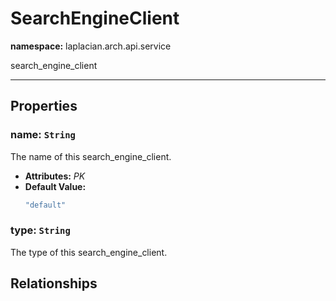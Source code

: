 # **SearchEngineClient**
**namespace:** laplacian.arch.api.service

search_engine_client



---

## Properties

### name: `String`
The name of this search_engine_client.
- **Attributes:** *PK*
- **Default Value:**
  ```kotlin
  "default"
  ```

### type: `String`
The type of this search_engine_client.

## Relationships
